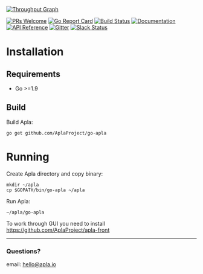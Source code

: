 [![Throughput Graph](https://graphs.waffle.io/AplaProject/go-apla/throughput.svg)](https://waffle.io/AplaProject/go-apla/metrics/throughput)

[![PRs Welcome](https://img.shields.io/badge/PRs-welcome-brightgreen.svg?style=flat-square)](http://makeapullrequest.com)
[![Go Report Card](https://goreportcard.com/badge/github.com/AplaProject/go-apla)](https://goreportcard.com/report/github.com/AplaProject/go-apla) 
[![Build Status](https://travis-ci.org/AplaProject/go-apla.svg?branch=master)](https://travis-ci.org/AplaProject/go-apla) 
[![Documentation](https://img.shields.io/badge/docs-latest-brightgreen.svg?style=flat)](http://apla.readthedocs.io/en/latest/)
[![API Reference](
https://camo.githubusercontent.com/915b7be44ada53c290eb157634330494ebe3e30a/68747470733a2f2f676f646f632e6f72672f6769746875622e636f6d2f676f6c616e672f6764646f3f7374617475732e737667
)](https://godoc.org/github.com/AplaProject/go-apla)
[![Gitter](https://badges.gitter.im/Join%20Chat.svg)](https://gitter.im/go-apla?utm_source=badge&utm_medium=badge&utm_campaign=pr-badge)
[![Slack Status](https://slack.apla.io/badge.svg)](https://slack.apla.io)

# Installation

## Requirements

* Go >=1.9

## Build

Build Apla:
```
go get github.com/AplaProject/go-apla
```

# Running

Create Apla directory and copy binary:
```
mkdir ~/apla
cp $GOPATH/bin/go-apla ~/apla
```

Run Apla:
```
~/apla/go-apla
```

To work through GUI you need to install https://github.com/AplaProject/apla-front

----------


### Questions?
email: hello@apla.io
